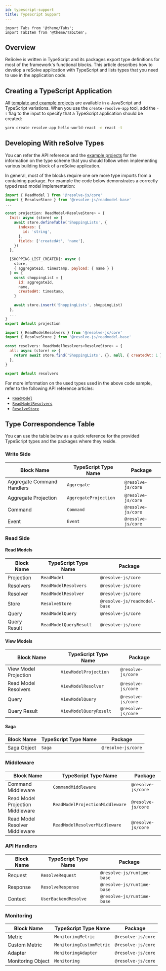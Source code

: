 ```yaml
---
id: typescript-support
title: TypeScript Support
---
```


```mdx-code-block
import Tabs from '@theme/Tabs';
import TabItem from '@theme/TabItem';
```

## Overview

ReSolve is written in TypeScript and its packages export type definitions for most of the framework's functional blocks.
This article describes how to develop a reSolve application with TypeScript and lists types that you need to use in the application code.

## Creating a TypeScript Application

All [template and example projects](introduction.md#examples-and-template-projects) are available in a JavaScript and TypeScript variations. When you use the `create-resolve-app` tool, add the `-t` flag to the input to specify that a TypeScript application should be created:

```sh
yarn create resolve-app hello-world-react -e react -t
```

## Developing With reSolve Types

You can refer the API reference and the [example projects](introduction.md#examples-and-template-projects) for the information on the type scheme that you should follow when implementing various building block of a reSolve application.

In general, most of the blocks require one ore more type imports from a containing package. For example the code below demonstrates a correctly typed read model implementation:

<Tabs>
<TabItem value="projection" label="Projection" default>

```js
import { ReadModel } from '@resolve-js/core'
import { ResolveStore } from '@resolve-js/readmodel-base'
...

const projection: ReadModel<ResolveStore> = {
  Init: async (store) => {
    await store.defineTable('ShoppingLists', {
      indexes: {
        id: 'string',
      },
      fields: ['createdAt', 'name'],
    })
  },

  [SHOPPING_LIST_CREATED]: async (
    store,
    { aggregateId, timestamp, payload: { name } }
  ) => {
    const shoppingList = {
      id: aggregateId,
      name,
      createdAt: timestamp,
    }

    await store.insert('ShoppingLists', shoppingList)
  },
  ...
}
export default projection
```

</TabItem>
<TabItem value="resolvers" label="Resolvers">

```js
import { ReadModelResolvers } from '@resolve-js/core'
import { ResolveStore } from '@resolve-js/readmodel-base'

const resolvers: ReadModelResolvers<ResolveStore> = {
  all: async (store) => {
    return await store.find('ShoppingLists', {}, null, { createdAt: 1 })
  },
}

export default resolvers
```

</TabItem>
</Tabs>

For more information on the used types used in the above code sample, refer to the following API reference articles:

- [`ReadModel`](api/read-model/projection.md)
- [`ReadModelResolvers`](api/read-model/resolver.md)
- [`ResolveStore`](api/read-model/store.md)

## Type Correspondence Table

You can use the table below as a quick reference for the provided TypeScript types and the packages where they reside.

### Write Side

| Block Name                 | TypeScript Type Name  | Package            |
| -------------------------- | --------------------- | ------------------ |
| Aggregate Command Handlers | `Aggregate`           | `@resolve-js/core` |
| Aggregate Projection       | `AggregateProjection` | `@resolve-js/core` |
| Command                    | `Command`             | `@resolve-js/core` |
| Event                      | `Event`               | `@resolve-js/core` |

### Read Side

#### Read Models

| Block Name   | TypeScript Type Name   | Package                      |
| ------------ | ---------------------- | ---------------------------- |
| Projection   | `ReadModel`            | `@resolve-js/core`           |
| Resolvers    | `ReadModelResolvers`   | `@resolve-js/core`           |
| Resolver     | `ReadModelResolver`    | `@resolve-js/core`           |
| Store        | `ResolveStore`         | `@resolve-js/readmodel-base` |
| Query        | `ReadModelQuery`       | `@resolve-js/core`           |
| Query Result | `ReadModelQueryResult` | `@resolve-js/core`           |

#### View Models

| Block Name            | TypeScript Type Name   | Package            |
| --------------------- | ---------------------- | ------------------ |
| View Model Projection | `ViewModelProjection`  | `@resolve-js/core` |
| Read Model Resolvers  | `ViewModelResolver`    | `@resolve-js/core` |
| Query                 | `ViewModelQuery`       | `@resolve-js/core` |
| Query Result          | `ViewModelQueryResult` | `@resolve-js/core` |

#### Saga

| Block Name  | TypeScript Type Name | Package            |
| ----------- | -------------------- | ------------------ |
| Saga Object | `Saga`               | `@resolve-js/core` |

### Middleware

| Block Name                       | TypeScript Type Name            | Package            |
| -------------------------------- | ------------------------------- | ------------------ |
| Command Middleware               | `CommandMiddleware`             | `@resolve-js/core` |
| Read Model Projection Middleware | `ReadModelProjectionMiddleware` | `@resolve-js/core` |
| Read Model Resolver Middleware   | `ReadModelResolverMiddleware`   | `@resolve-js/core` |

### API Handlers

| Block Name | TypeScript Type Name | Package                    |
| ---------- | -------------------- | -------------------------- |
| Request    | `ResolveRequest`     | `@resolve-js/runtime-base` |
| Response   | `ResolveResponse`    | `@resolve-js/runtime-base` |
| Context    | `UserBackendResolve` | `@resolve-js/runtime-base` |

### Monitoring

| Block Name        | TypeScript Type Name     | Package            |
| ----------------- | ------------------------ | ------------------ |
| Metric            | `MonitoringMetric`       | `@resolve-js/core` |
| Custom Metric     | `MonitoringCustomMetric` | `@resolve-js/core` |
| Adapter           | `MonitoringAdapter`      | `@resolve-js/core` |
| Monitoring Object | `Monitoring`             | `@resolve-js/core` |
